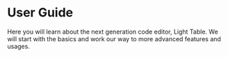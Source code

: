   # User Guide

Here you will learn about the next generation code editor, Light Table. We will start with the basics and work our way to more advanced features and usages.

